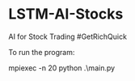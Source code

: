 # LSTM-AI-Stocks
AI for Stock Trading #GetRichQuick


To run the program:

mpiexec -n 20 python .\main.py
